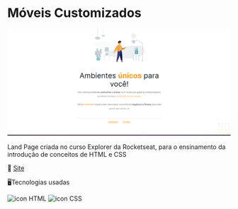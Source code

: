 # Móveis Customizados

  <img src="imagens/exemplo.png" alt="imagem completo da página Móveis Customizados">

   Land Page criada no curso Explorer da Rocketseat, para o ensinamento da introdução de conceitos de HTML e CSS
   
   👾 <a href="https://samuelvitor1.github.io/Projetos-Desafios-LandingPages/P%C3%A1gina%20M%C3%B3veis%20Customizados/index.html">Site</a>

  🖥️Tecnologias usadas

  <img src="https://www.alura.com.br/artigos/assets/html-css-js/imagem-1.png" alt="icon HTML" width="50px">

  <img src="https://img.freepik.com/icones-gratis/css_318-698167.jpg" alt="icon CSS" width="50px">

